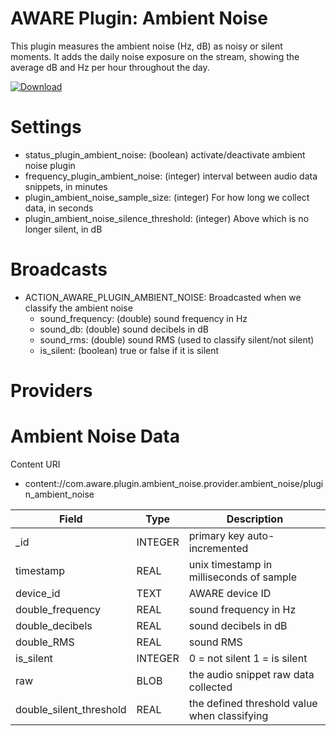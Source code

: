AWARE Plugin: Ambient Noise
===========================

This plugin measures the ambient noise (Hz, dB) as noisy or silent moments. It adds the daily noise exposure on the stream, showing the average dB and Hz per hour throughout the day.

[ ![Download](https://api.bintray.com/packages/denzilferreira/com.awareframework/com.aware.plugin.ambient_noise/images/download.svg) ](https://bintray.com/denzilferreira/com.awareframework/com.aware.plugin.ambient_noise/_latestVersion)

# Settings
* status_plugin_ambient_noise: (boolean) activate/deactivate ambient noise plugin
* frequency_plugin_ambient_noise: (integer) interval between audio data snippets, in minutes
* plugin_ambient_noise_sample_size: (integer) For how long we collect data, in seconds
* plugin_ambient_noise_silence_threshold: (integer) Above which is no longer silent, in dB

# Broadcasts
* ACTION_AWARE_PLUGIN_AMBIENT_NOISE: Broadcasted when we classify the ambient noise
    * sound_frequency: (double) sound frequency in Hz
    * sound_db: (double) sound decibels in dB
    * sound_rms: (double) sound RMS (used to classify silent/not silent)
    * is_silent: (boolean) true or false if it is silent
    
# Providers
Ambient Noise Data
==================

Content URI
* content://com.aware.plugin.ambient_noise.provider.ambient_noise/plugin_ambient_noise

Field | Type | Description
----- | ---- | --------------------------------------------------------------
_id | INTEGER | primary key auto-incremented
timestamp | REAL | unix timestamp in milliseconds of sample
device_id | TEXT | AWARE device ID
double_frequency | REAL | sound frequency in Hz
double_decibels	| REAL | sound decibels in dB
double_RMS | REAL |	sound RMS
is_silent |	INTEGER | 0 = not silent 1 = is silent
raw | BLOB | the audio snippet raw data collected
double_silent_threshold | REAL | the defined threshold value when classifying
